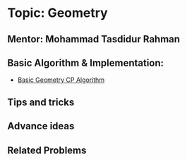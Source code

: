 # Topic: Geometry
## Mentor: Mohammad Tasdidur Rahman


## Basic Algorithm & Implementation:
 - [Basic Geometry CP Algorithm](https://cp-algorithms.com/geometry/basic-geometry.html)

## Tips and tricks

## Advance ideas

## Related Problems